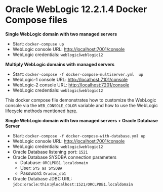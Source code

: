 # Oracle WebLogic 12.2.1.4 Docker Compose files

__Single WebLogic domain with two managed servers__
* Start: `docker-compuse up`
* WebLogic console URL: [http://localhost:7001/console](http://localhost:7001/console)
* WebLogic credentials: `weblogic`/`weblogic12`

__Multiply WebLogic domains with managed servers__
* Start: `docker-compose -f docker-compose-multiserver.yml  up`
* WebLogic-1 console URL: [http://localhost:7101/console](http://localhost:7101/console)
* WebLogic-2 console URL: [http://localhost:7201/console](http://localhost:7201/console)
* WebLogic credentials: `weblogic`/`weblogic12`

This docker compose file demonstrates how to customize the WebLogic console via the `WEB_CONSOLE_COLOR` variable and how to use the WebLogic lifecycle methods mentioned [here](../../oracle-weblogic-12.2.1.4-admin-server). 

__Single WebLogic domain with two managed servers + Oracle Database Server__
* Start: `docker-compose -f docker-compose-with-database.yml up`
* WebLogic console URL: [http://localhost:7001/console](http://localhost:7001/console)
* WebLogic credentials: `weblogic`/`weblogic12`
* Oracle Database listening port: `1521`
* Oracle Database SYSDBA connection parameters
    * Database: `ORCLPDB1.localdomain`
    * User: `SYS as SYSDBA`
    * Password: `Oradoc_db1`
* Oracle Database JDBC URL: `jdbc:oracle:thin:@localhost:1521/ORCLPDB1.localdomain`
